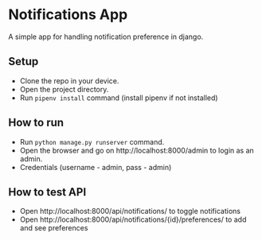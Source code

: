# Notifications App
  A simple app for handling notification preference in django.

## Setup
 - Clone the repo in your device.
 - Open the project directory.
 - Run `pipenv install` command (install pipenv if not installed)
## How to run
 - Run `python manage.py runserver` command.
 - Open the browser and go on http://localhost:8000/admin to login as an admin.
 - Credentials (username - admin, pass - admin)
## How to test API
- Open http://localhost:8000/api/notifications/ to toggle notifications
- Open http://localhost:8000/api/notifications/{id}/preferences/ to add and see preferences
